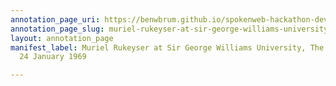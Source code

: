 ```yaml
---
annotation_page_uri: https://benwbrum.github.io/spokenweb-hackathon-development/annotations/muriel-rukeyser-at-sir-george-williams-university-the-poetry-series-24-january-1969-canvas-1--muriel-rukeyser.json
annotation_page_slug: muriel-rukeyser-at-sir-george-williams-university-the-poetry-series-24-january-1969-canvas-1--muriel-rukeyser
layout: annotation_page
manifest_label: Muriel Rukeyser at Sir George Williams University, The Poetry Series,
  24 January 1969

---
```

